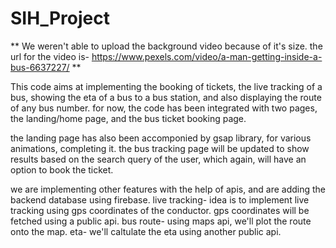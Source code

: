 # SIH_Project

** We weren't able to upload the background video because of it's size. the url for the video is- https://www.pexels.com/video/a-man-getting-inside-a-bus-6637227/ **

This code aims at implementing the booking of tickets, the live tracking of a bus, showing the eta of a bus to a bus station, and also displaying the route of any bus number. 
for now, the code has been integrated with two pages, the landing/home page, and the bus ticket booking page. 

the landing page has also been accomponied by gsap library, for various animations, completing it. 
the bus tracking page will be updated to show results based on the search query of the user, which again, will have an option to book the ticket.

we are implementing other features with the help of apis, and are adding the backend database using firebase. 
live tracking- idea is to implement live tracking using gps coordinates of the conductor. 
gps coordinates will be fetched using a public api.
bus route- using maps api, we'll plot the route onto the map. eta- we'll caltulate the eta using another public api.
